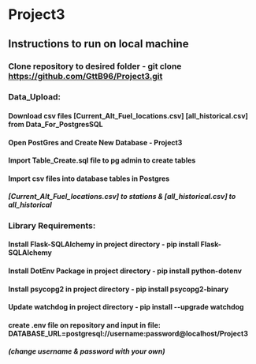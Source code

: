 # Project3

## Instructions to run on local machine

### Clone repository to desired folder - git clone https://github.com/GttB96/Project3.git

### Data_Upload:
#### Download csv files [Current_Alt_Fuel_locations.csv] [all_historical.csv] from Data_For_PostgresSQL
#### Open PostGres and Create New Database - Project3

#### Import Table_Create.sql file to pg admin to create tables
#### Import csv files into database tables in Postgres
##### [Current_Alt_Fuel_locations.csv] to stations & [all_historical.csv] to all_historical

### Library Requirements:
#### Install Flask-SQLAlchemy in project directory - pip install Flask-SQLAlchemy
#### Install DotEnv Package in project directory - pip install python-dotenv
#### Install psycopg2 in project directory - pip install psycopg2-binary
#### Update watchdog in project directory - pip install --upgrade watchdog
#### create .env file on repository and input in file: DATABASE_URL=postgresql://username:password@localhost/Project3
##### **(change username & password with your own)**



